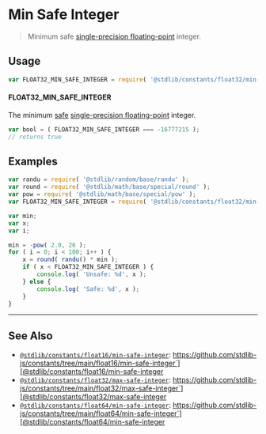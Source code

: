 <!--

@license Apache-2.0

Copyright (c) 2018 The Stdlib Authors.

Licensed under the Apache License, Version 2.0 (the "License");
you may not use this file except in compliance with the License.
You may obtain a copy of the License at

   http://www.apache.org/licenses/LICENSE-2.0

Unless required by applicable law or agreed to in writing, software
distributed under the License is distributed on an "AS IS" BASIS,
WITHOUT WARRANTIES OR CONDITIONS OF ANY KIND, either express or implied.
See the License for the specific language governing permissions and
limitations under the License.

-->

# Min Safe Integer

> Minimum safe [single-precision floating-point][ieee754] integer.

<section class="usage">

## Usage

```javascript
var FLOAT32_MIN_SAFE_INTEGER = require( '@stdlib/constants/float32/min-safe-integer' );
```

#### FLOAT32_MIN_SAFE_INTEGER

The minimum [safe][safe-integers] [single-precision floating-point][ieee754] integer.

```javascript
var bool = ( FLOAT32_MIN_SAFE_INTEGER === -16777215 );
// returns true
```

</section>

<!-- /.usage -->

<section class="examples">

## Examples

<!-- eslint no-undef: "error" -->

```javascript
var randu = require( '@stdlib/random/base/randu' );
var round = require( '@stdlib/math/base/special/round' );
var pow = require( '@stdlib/math/base/special/pow' );
var FLOAT32_MIN_SAFE_INTEGER = require( '@stdlib/constants/float32/min-safe-integer' );

var min;
var x;
var i;

min = -pow( 2.0, 26 );
for ( i = 0; i < 100; i++ ) {
    x = round( randu() * min );
    if ( x < FLOAT32_MIN_SAFE_INTEGER ) {
        console.log( 'Unsafe: %d', x );
    } else {
        console.log( 'Safe: %d', x );
    }
}
```

</section>

<!-- /.examples -->

<!-- Section for related `stdlib` packages. Do not manually edit this section, as it is automatically populated. -->

<section class="related">

* * *

## See Also

-   [`@stdlib/constants/float16/min-safe-integer`][@stdlib/constants/float16/min-safe-integer]: https://github.com/stdlib-js/constants/tree/main/float16/min-safe-integer`][@stdlib/constants/float16/min-safe-integer
-   [`@stdlib/constants/float32/max-safe-integer`][@stdlib/constants/float32/max-safe-integer]: https://github.com/stdlib-js/constants/tree/main/float32/max-safe-integer`][@stdlib/constants/float32/max-safe-integer
-   [`@stdlib/constants/float64/min-safe-integer`][@stdlib/constants/float64/min-safe-integer]: https://github.com/stdlib-js/constants/tree/main/float64/min-safe-integer`][@stdlib/constants/float64/min-safe-integer

</section>

<!-- /.related -->

<!-- Section for all links. Make sure to keep an empty line after the `section` element and another before the `/section` close. -->

<section class="links">

[safe-integers]: http://www.2ality.com/2013/10/safe-integers.html

[ieee754]: https://en.wikipedia.org/wiki/IEEE_754-1985

<!-- <related-links> -->

[@stdlib/constants/float16/min-safe-integer]: https://github.com/stdlib-js/constants/tree/main/float16/min-safe-integer

[@stdlib/constants/float32/max-safe-integer]: https://github.com/stdlib-js/constants/tree/main/float32/max-safe-integer

[@stdlib/constants/float64/min-safe-integer]: https://github.com/stdlib-js/constants/tree/main/float64/min-safe-integer

<!-- </related-links> -->

</section>

<!-- /.links -->

